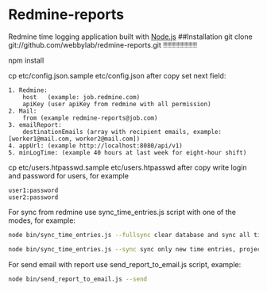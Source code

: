 # Redmine-reports
Redmine time logging application built with [Node.js](http://nodejs.org/)
##Installation
git clone git://github.com/webbylab/redmine-reports.git !!!!!!!!!!!!!!!!!

npm install

cp etc/config.json.sample etc/config.json
after copy set next field:

    1. Redmine:
        host   (example: job.redmine.com)
        apiKey (user apiKey from redmine with all permission)
    2. Mail:
        from (example redmine-reports@job.com)
    3. emailReport:
        destinationEmails (array with recipient emails, example: [worker1@mail.com, worker2@mail.com])
    4. appUrl: (example http://localhost:8080/api/v1)
    5. minLogTime: (example 40 hours at last week for eight-hour shift)

cp etc/users.htpasswd.sample etc/users.htpasswd
after copy write login and password for users, for example

    user1:password
    user2:password

For  sync  from redmine use sync_time_entries.js script with one of the modes, for example:
```bash
node bin/sync_time_entries.js --fullsync clear database and sync all time entries, projects and users.

node bin/sync_time_entries.js --sync sync only new time entries, projects and users.
```

For send email with report use send_report_to_email.js script, example:

```bash
node bin/send_report_to_email.js --send
```

